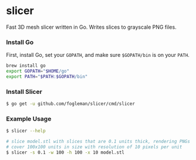 # slicer

Fast 3D mesh slicer written in Go. Writes slices to grayscale PNG files.

### Install Go

First, install Go, set your `GOPATH`, and make sure `$GOPATH/bin` is on your `PATH`.

```bash
brew install go
export GOPATH="$HOME/go"
export PATH="$PATH:$GOPATH/bin"
```

### Install Slicer

```bash
$ go get -u github.com/fogleman/slicer/cmd/slicer
```

### Example Usage

```bash
$ slicer --help

# slice model.stl with slices that are 0.1 units thick, rendering PNGs that
# cover 100x100 units in size with resolution of 10 pixels per unit
$ slicer -s 0.1 -w 100 -h 100 -x 10 model.stl 
```
